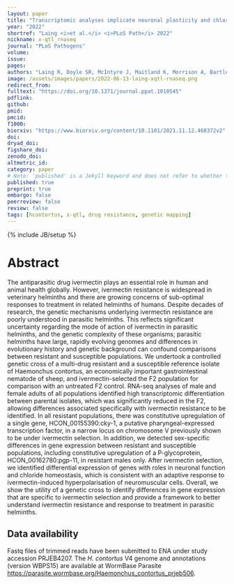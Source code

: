 ```yaml
---
layout: paper
title: "Transcriptomic analyses implicate neuronal plasticity and chloride homeostasis in ivermectin resistance and response to treatment in a parasitic nematode"
year: "2022"
shortref: "Laing <i>et al.</i> <i>PLoS Path</i> 2022"
nickname: x-qtl_rnaseq
journal: "PLoS Pathogens"
volume: 
issue:
pages: 
authors: "Laing R, Doyle SR, McIntyre J, Maitland K, Morrison A, Bartley DJ, Kaplan R, Chaudhry U, Sargison N, Tait A, Cotton JA, Britton C, Devaney E"
image: /assets/images/papers/2022-06-13-laing-xqtl-rnaseq.png
redirect_from: 
fulltext: "https://doi.org/10.1371/journal.ppat.1010545"
pdflink:
github:
pmid: 
pmcid: 
f1000:
biorxiv: "https://www.biorxiv.org/content/10.1101/2021.11.12.468372v2" 
doi:
dryad_doi:
figshare_doi: 
zenodo_doi: 
altmetric_id: 
category: paper
# Note: 'published' is a Jekyll keyword and does not refer to whether the paper is published, but rather to whether this Markdown should be part of the rendered site.
published: true
preprint: true
embargo: false	
peerreview: false
review: false
tags: [hcontortus, x-qtl, drug resistance, genetic mapping]
---
```

{% include JB/setup %}

# Abstract 

The antiparasitic drug ivermectin plays an essential role in human and animal health globally. However, ivermectin resistance is widespread in veterinary helminths and there are growing concerns of sub-optimal responses to treatment in related helminths of humans. Despite decades of research, the genetic mechanisms underlying ivermectin resistance are poorly understood in parasitic helminths. This reflects significant uncertainty regarding the mode of action of ivermectin in parasitic helminths, and the genetic complexity of these organisms; parasitic helminths have large, rapidly evolving genomes and differences in evolutionary history and genetic background can confound comparisons between resistant and susceptible populations. We undertook a controlled genetic cross of a multi-drug resistant and a susceptible reference isolate of Haemonchus contortus, an economically important gastrointestinal nematode of sheep, and ivermectin-selected the F2 population for comparison with an untreated F2 control. RNA-seq analyses of male and female adults of all populations identified high transcriptomic differentiation between parental isolates, which was significantly reduced in the F2, allowing differences associated specifically with ivermectin resistance to be identified. In all resistant populations, there was constitutive upregulation of a single gene, HCON_00155390:cky-1, a putative pharyngeal-expressed transcription factor, in a narrow locus on chromosome V previously shown to be under ivermectin selection. In addition, we detected sex-specific differences in gene expression between resistant and susceptible populations, including constitutive upregulation of a P-glycoprotein, HCON_00162780:pgp-11, in resistant males only. After ivermectin selection, we identified differential expression of genes with roles in neuronal function and chloride homeostasis, which is consistent with an adaptive response to ivermectin-induced hyperpolarisation of neuromuscular cells. Overall, we show the utility of a genetic cross to identify differences in gene expression that are specific to ivermectin selection and provide a framework to better understand ivermectin resistance and response to treatment in parasitic helminths.

## Data availability

Fastq files of trimmed reads have been submitted to ENA under study accession
PRJEB4207. The *H. contortus* V4 genome and annotations (version WBPS15) are
available at WormBase Parasite https://parasite.wormbase.org/Haemonchus_contortus_prjeb506.
